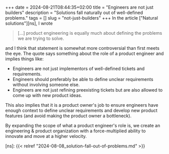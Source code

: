 +++
date = 2024-08-21T08:44:35+02:00
title = "Engineers are not just builders"
description = "Solutions fall naturally out of well-defined problems."
tags = []
slug = "not-just-builders"
+++
In the article ["Natural solutions"][ns], I wrote

> [...] product engineering is equally much about defining the problems we are trying to solve.

and I think that statement is somewhat more controversial than first meets the eye. The quote says something about the role of a product engineer and implies things like:

* Engineers are not just implementors of well-defined tickets and requirements.
* Engineers should preferably be able to define unclear requirements without involving someone else.
* Engineers are not just refining preexisting tickets but are also allowed to come up with new product ideas.

This also implies that it is a product owner's job to ensure engineers have enough context to define unclear requirements and develop new product features (and avoid making the product owner a bottleneck).

By expanding the scope of what a product engineer's role is, we create an engineering & product organization with a force-multiplied ability to innovate and move at a higher velocity.

[ns]: {{< relref "2024-08-08_solution-fall-out-of-problems.md" >}}